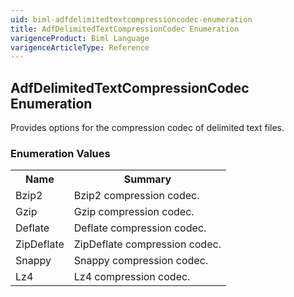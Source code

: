 ```yaml
---
uid: biml-adfdelimitedtextcompressioncodec-enumeration
title: AdfDelimitedTextCompressionCodec Enumeration
varigenceProduct: Biml Language
varigenceArticleType: Reference
---
```


## AdfDelimitedTextCompressionCodec Enumeration<div class="LanguageSummary"><div class ="SummaryItem">Provides options for the compression codec of delimited text files.</div></div><div class="EnumValueGroup">### Enumeration Values<table id="EnumValue" class="MemberList"><tbody><tr><th class="MemberNameColumnHeader">Name</th><th class="MemberSummaryColumnHeader">Summary</th></tr><tr class="cd0"><td class="MemberName">Bzip2</td><td class="MemberSummary"><div class ="SummaryItem">Bzip2 compression codec.</div> </td></tr><tr class="cd1"><td class="MemberName">Gzip</td><td class="MemberSummary"><div class ="SummaryItem">Gzip compression codec.</div> </td></tr><tr class="cd0"><td class="MemberName">Deflate</td><td class="MemberSummary"><div class ="SummaryItem">Deflate compression codec.</div> </td></tr><tr class="cd1"><td class="MemberName">ZipDeflate</td><td class="MemberSummary"><div class ="SummaryItem">ZipDeflate compression codec.</div> </td></tr><tr class="cd0"><td class="MemberName">Snappy</td><td class="MemberSummary"><div class ="SummaryItem">Snappy compression codec.</div> </td></tr><tr class="cd1"><td class="MemberName">Lz4</td><td class="MemberSummary"><div class ="SummaryItem">Lz4 compression codec.</div> </td></tr></tbody></table></div>